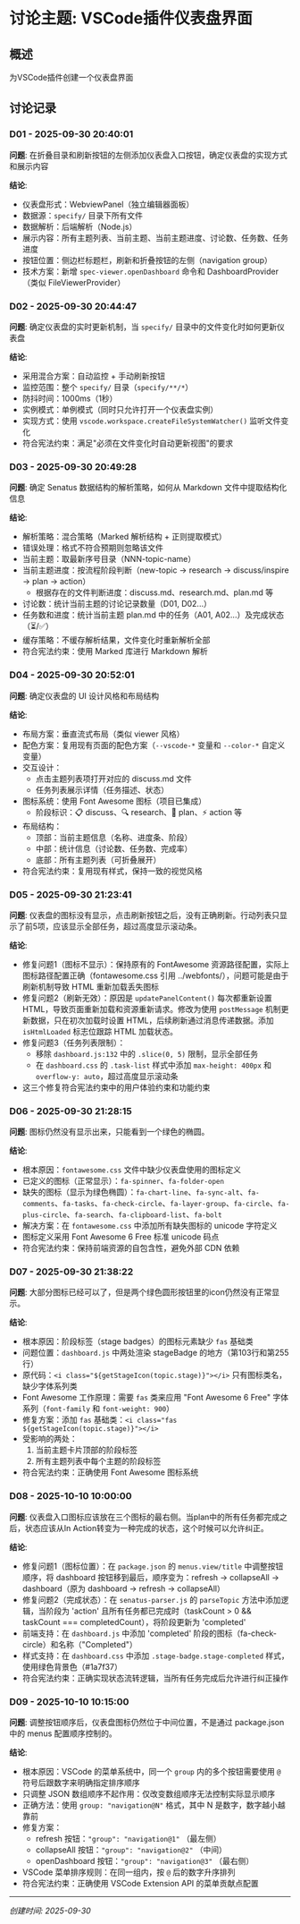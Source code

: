# 讨论主题: VSCode插件仪表盘界面

## 概述
为VSCode插件创建一个仪表盘界面

## 讨论记录
<!--
每次讨论记录格式：
### D01 - YYYY-MM-DD HH:MM:SS
**问题**: [讨论的具体问题]
**结论**: [达成的结论或决策]

编号格式: D01, D02, D03...（D = Discussion）
-->

### D01 - 2025-09-30 20:40:01
**问题**: 在折叠目录和刷新按钮的左侧添加仪表盘入口按钮，确定仪表盘的实现方式和展示内容

**结论**:
- 仪表盘形式：WebviewPanel（独立编辑器面板）
- 数据源：`specify/` 目录下所有文件
- 数据解析：后端解析（Node.js）
- 展示内容：所有主题列表、当前主题、当前主题进度、讨论数、任务数、任务进度
- 按钮位置：侧边栏标题栏，刷新和折叠按钮的左侧（navigation group）
- 技术方案：新增 `spec-viewer.openDashboard` 命令和 DashboardProvider（类似 FileViewerProvider）

### D02 - 2025-09-30 20:44:47
**问题**: 确定仪表盘的实时更新机制，当 `specify/` 目录中的文件变化时如何更新仪表盘

**结论**:
- 采用混合方案：自动监控 + 手动刷新按钮
- 监控范围：整个 `specify/` 目录（`specify/**/*`）
- 防抖时间：1000ms（1秒）
- 实例模式：单例模式（同时只允许打开一个仪表盘实例）
- 实现方式：使用 `vscode.workspace.createFileSystemWatcher()` 监听文件变化
- 符合宪法约束：满足"必须在文件变化时自动更新视图"的要求

### D03 - 2025-09-30 20:49:28
**问题**: 确定 Senatus 数据结构的解析策略，如何从 Markdown 文件中提取结构化信息

**结论**:
- 解析策略：混合策略（Marked 解析结构 + 正则提取模式）
- 错误处理：格式不符合预期则忽略该文件
- 当前主题：取最新序号目录（NNN-topic-name）
- 当前主题进度：按流程阶段判断（new-topic → research → discuss/inspire → plan → action）
  - 根据存在的文件判断进度：discuss.md、research.md、plan.md 等
- 讨论数：统计当前主题的讨论记录数量（D01, D02...）
- 任务数和进度：统计当前主题 plan.md 中的任务（A01, A02...）及完成状态（⏳/✅）
- 缓存策略：不缓存解析结果，文件变化时重新解析全部
- 符合宪法约束：使用 Marked 库进行 Markdown 解析

### D04 - 2025-09-30 20:52:01
**问题**: 确定仪表盘的 UI 设计风格和布局结构

**结论**:
- 布局方案：垂直流式布局（类似 viewer 风格）
- 配色方案：复用现有页面的配色方案（`--vscode-*` 变量和 `--color-*` 自定义变量）
- 交互设计：
  - 点击主题列表项打开对应的 discuss.md 文件
  - 任务列表展示详情（任务描述、状态）
- 图标系统：使用 Font Awesome 图标（项目已集成）
  - 阶段标识：📋 discuss、🔍 research、📝 plan、⚡ action 等
- 布局结构：
  - 顶部：当前主题信息（名称、进度条、阶段）
  - 中部：统计信息（讨论数、任务数、完成率）
  - 底部：所有主题列表（可折叠展开）
- 符合宪法约束：复用现有样式，保持一致的视觉风格

### D05 - 2025-09-30 21:23:41
**问题**: 仪表盘的图标没有显示，点击刷新按钮之后，没有正确刷新。行动列表只显示了前5项，应该显示全部任务，超过高度显示滚动条。

**结论**:
- 修复问题1（图标不显示）：保持原有的 FontAwesome 资源路径配置，实际上图标路径配置正确（fontawesome.css 引用 ../webfonts/），问题可能是由于刷新机制导致 HTML 重新加载丢失图标
- 修复问题2（刷新无效）：原因是 `updatePanelContent()` 每次都重新设置 HTML，导致页面重新加载和资源重新请求。修改为使用 `postMessage` 机制更新数据，只在初次加载时设置 HTML，后续刷新通过消息传递数据。添加 `isHtmlLoaded` 标志位跟踪 HTML 加载状态。
- 修复问题3（任务列表限制）：
  - 移除 `dashboard.js:132` 中的 `.slice(0, 5)` 限制，显示全部任务
  - 在 `dashboard.css` 的 `.task-list` 样式中添加 `max-height: 400px` 和 `overflow-y: auto`，超过高度显示滚动条
- 这三个修复符合宪法约束中的用户体验约束和功能约束

### D06 - 2025-09-30 21:28:15
**问题**: 图标仍然没有显示出来，只能看到一个绿色的椭圆。

**结论**:
- 根本原因：`fontawesome.css` 文件中缺少仪表盘使用的图标定义
- 已定义的图标（正常显示）：`fa-spinner`、`fa-folder-open`
- 缺失的图标（显示为绿色椭圆）：`fa-chart-line`、`fa-sync-alt`、`fa-comments`、`fa-tasks`、`fa-check-circle`、`fa-layer-group`、`fa-circle`、`fa-plus-circle`、`fa-search`、`fa-clipboard-list`、`fa-bolt`
- 解决方案：在 `fontawesome.css` 中添加所有缺失图标的 unicode 字符定义
- 图标定义采用 Font Awesome 6 Free 标准 unicode 码点
- 符合宪法约束：保持前端资源的自包含性，避免外部 CDN 依赖

### D07 - 2025-09-30 21:38:22
**问题**: 大部分图标已经可以了，但是两个绿色圆形按钮里的icon仍然没有正常显示。

**结论**:
- 根本原因：阶段标签（stage badges）的图标元素缺少 `fas` 基础类
- 问题位置：`dashboard.js` 中两处渲染 stageBadge 的地方（第103行和第255行）
- 原代码：`<i class="${getStageIcon(topic.stage)}"></i>` 只有图标类名，缺少字体系列类
- Font Awesome 工作原理：需要 `fas` 类来应用 "Font Awesome 6 Free" 字体系列（`font-family` 和 `font-weight: 900`）
- 修复方案：添加 `fas` 基础类：`<i class="fas ${getStageIcon(topic.stage)}"></i>`
- 受影响的两处：
  1. 当前主题卡片顶部的阶段标签
  2. 所有主题列表中每个主题的阶段标签
- 符合宪法约束：正确使用 Font Awesome 图标系统

### D08 - 2025-10-10 10:00:00
**问题**: 仪表盘入口图标应该放在三个图标的最右侧。当plan中的所有任务都完成之后，状态应该从In Action转变为一种完成的状态，这个时候可以允许纠正。

**结论**:
- 修复问题1（图标位置）：在 `package.json` 的 `menus.view/title` 中调整按钮顺序，将 dashboard 按钮移到最后，顺序变为：refresh → collapseAll → dashboard（原为 dashboard → refresh → collapseAll）
- 修复问题2（完成状态）：在 `senatus-parser.js` 的 `parseTopic` 方法中添加逻辑，当阶段为 'action' 且所有任务都已完成时（taskCount > 0 && taskCount === completedCount），将阶段更新为 'completed'
- 前端支持：在 `dashboard.js` 中添加 'completed' 阶段的图标（fa-check-circle）和名称（"Completed"）
- 样式支持：在 `dashboard.css` 中添加 `.stage-badge.stage-completed` 样式，使用绿色背景色（#1a7f37）
- 符合宪法约束：正确实现状态流转逻辑，当所有任务完成后允许进行纠正操作

### D09 - 2025-10-10 10:15:00
**问题**: 调整按钮顺序后，仪表盘图标仍然位于中间位置，不是通过 package.json 中的 menus 配置顺序控制的。

**结论**:
- 根本原因：VSCode 的菜单系统中，同一个 `group` 内的多个按钮需要使用 `@` 符号后跟数字来明确指定排序顺序
- 只调整 JSON 数组顺序不起作用：仅改变数组顺序无法控制实际显示顺序
- 正确方法：使用 `group: "navigation@N"` 格式，其中 N 是数字，数字越小越靠前
- 修复方案：
  - refresh 按钮：`"group": "navigation@1"` （最左侧）
  - collapseAll 按钮：`"group": "navigation@2"` （中间）
  - openDashboard 按钮：`"group": "navigation@3"` （最右侧）
- VSCode 菜单排序规则：在同一组内，按 `@` 后的数字升序排列
- 符合宪法约束：正确使用 VSCode Extension API 的菜单贡献点配置

---
*创建时间: 2025-09-30*